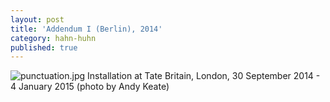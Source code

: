 ```yaml
---
layout: post
title: 'Addendum I (Berlin), 2014'
category: hahn-huhn
published: true
---
```


![punctuation.jpg]({{site.baseurl}}/assets/img/2014_Addendum_I_Berlin_01.jpg)
Installation at Tate Britain, London, 30 September 2014 - 4 January 2015 (photo by Andy Keate)
